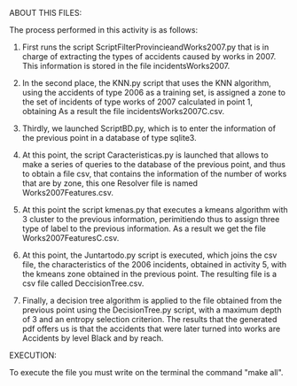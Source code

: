 ABOUT THIS FILES:

The process performed in this activity is as follows:

1) First runs the script ScriptFilterProvincieandWorks2007.py that is in charge of extracting the types of accidents caused by works in 2007. This information is stored in the file incidentsWorks2007.

2) In the second place, the KNN.py script that uses the KNN algorithm, using the accidents of type 2006 as a training set, is assigned a zone to the set of incidents of type works of 2007 calculated in point 1, obtaining As a result the file incidentsWorks2007C.csv.

3) Thirdly, we launched ScriptBD.py, which is to enter the information of the previous point in a database of type sqlite3.

4) At this point, the script Caracteristicas.py is launched that allows to make a series of queries to the database of the previous point, and thus to obtain a file csv, that contains the information of the number of works that are by zone, this one Resolver file is named Works2007Features.csv.

5) At this point the script kmenas.py that executes a kmeans algorithm with 3 cluster to the previous information, perimitiendo thus to assign three type of label to the previous information. As a result we get the file Works2007FeaturesC.csv.

6) At this point, the Juntartodo.py script is executed, which joins the csv file, the characteristics of the 2006 incidents, obtained in activity 5, with the kmeans zone obtained in the previous point. The resulting file is a csv file called DeccisionTree.csv.

7) Finally, a decision tree algorithm is applied to the file obtained from the previous point using the DecisionTree.py script, with a maximum depth of 3 and an entropy selection criterion. The results that the generated pdf offers us is that the accidents that were later turned into works are Accidents by level Black and by reach.


EXECUTION:

To execute the file you must write on the terminal the command "make all".





